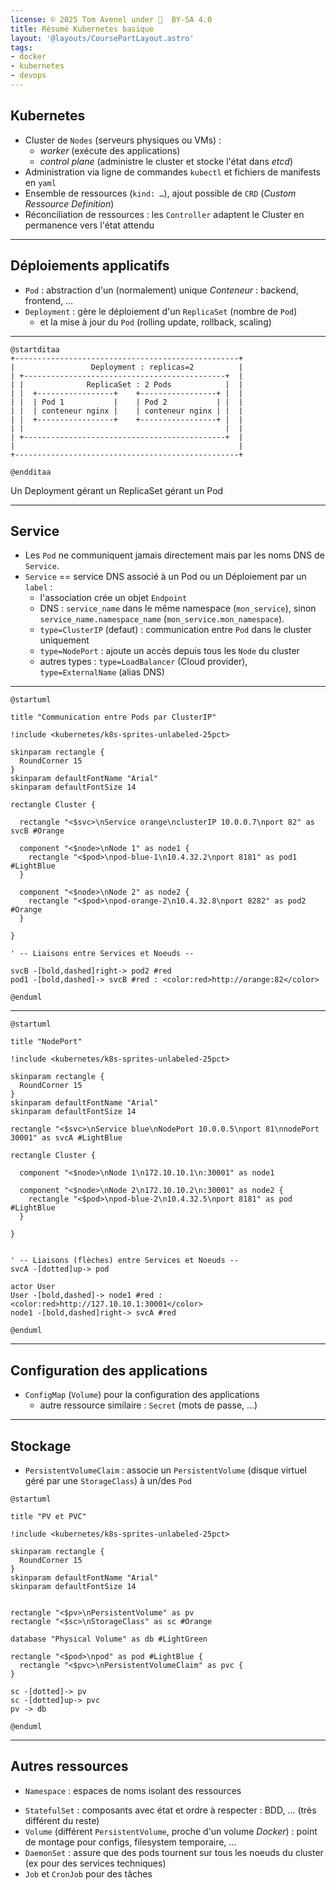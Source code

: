 ```yaml
---
license: © 2025 Tom Avenel under 󰵫  BY-SA 4.0
title: Résumé Kubernetes basique
layout: '@layouts/CoursePartLayout.astro'
tags:
- docker
- kubernetes
- devops
---
```


## Kubernetes

- Cluster de `Nodes` (serveurs physiques ou VMs) :
  - _worker_ (exécute des applications)
  - _control plane_ (administre le cluster et stocke l'état dans _etcd_)
- Administration via ligne de commandes `kubectl` et fichiers de manifests en `yaml`
- Ensemble de ressources (`kind: …`), ajout possible de `CRD` (_Custom Ressource Definition_)
- Réconciliation de ressources : les `Controller` adaptent le Cluster en permanence vers l'état attendu

---

## Déploiements applicatifs

- `Pod` : abstraction d'un (normalement) unique _Conteneur_ : backend, frontend, …
- `Deployment` : gère le déploiement d'un `ReplicaSet` (nombre de `Pod`)
  - et la mise à jour du `Pod` (rolling update, rollback, scaling)

---

```plantuml
@startditaa
+--------------------------------------------------+
|                 Deployment : replicas=2          |
| +---------------------------------------------+  |
| |              ReplicaSet : 2 Pods            |  |
| |  +-----------------+    +-----------------+ |  |
| |  | Pod 1           |    | Pod 2           | |  |
| |  | conteneur nginx |    | conteneur nginx | |  |
| |  +-----------------+    +-----------------+ |  |
| |                                             |  |
| +---------------------------------------------+  |
|                                                  |
+--------------------------------------------------+

@endditaa
```

<div class="caption">Un Deployment gérant un ReplicaSet gérant un Pod</div> 

---

## Service

- Les `Pod` ne communiquent jamais directement mais par les noms DNS de `Service`.
- `Service` == service DNS associé à un Pod ou un Déploiement par un `label` :
  - l'association crée un objet `Endpoint`
  - DNS : `service_name` dans le même namespace (`mon_service`), sinon `service_name.namespace_name` (`mon_service.mon_namespace`).
  - `type=ClusterIP` (defaut) : communication entre `Pod` dans le cluster uniquement
  - `type=NodePort` : ajoute un accès depuis tous les `Node` du cluster
  - autres types : `type=LoadBalancer` (Cloud provider), `type=ExternalName` (alias DNS)


---

```plantuml
@startuml

title "Communication entre Pods par ClusterIP"

!include <kubernetes/k8s-sprites-unlabeled-25pct>

skinparam rectangle {
  RoundCorner 15
}
skinparam defaultFontName "Arial"
skinparam defaultFontSize 14

rectangle Cluster {

  rectangle "<$svc>\nService orange\nclusterIP 10.0.0.7\nport 82" as svcB #Orange

  component "<$node>\nNode 1" as node1 {
    rectangle "<$pod>\npod-blue-1\n10.4.32.2\nport 8181" as pod1 #LightBlue
  }

  component "<$node>\nNode 2" as node2 {
    rectangle "<$pod>\npod-orange-2\n10.4.32.8\nport 8282" as pod2 #Orange
  }

}

' -- Liaisons entre Services et Noeuds --

svcB -[bold,dashed]right-> pod2 #red
pod1 -[bold,dashed]-> svcB #red : <color:red>http://orange:82</color>

@enduml
```

---

```plantuml
@startuml

title "NodePort"

!include <kubernetes/k8s-sprites-unlabeled-25pct>

skinparam rectangle {
  RoundCorner 15
}
skinparam defaultFontName "Arial"
skinparam defaultFontSize 14

rectangle "<$svc>\nService blue\nNodePort 10.0.0.5\nport 81\nnodePort 30001" as svcA #LightBlue

rectangle Cluster {

  component "<$node>\nNode 1\n172.10.10.1\n:30001" as node1
  
  component "<$node>\nNode 2\n172.10.10.2\n:30001" as node2 {
    rectangle "<$pod>\npod-blue-2\n10.4.32.5\nport 8181" as pod #LightBlue
  }

}


' -- Liaisons (flèches) entre Services et Noeuds --
svcA -[dotted]up-> pod

actor User
User -[bold,dashed]-> node1 #red : <color:red>http://127.10.10.1:30001</color>
node1 -[bold,dashed]right-> svcA #red

@enduml

```

---

## Configuration des applications

- `ConfigMap` (`Volume`) pour la configuration des applications
  - autre ressource similaire : `Secret` (mots de passe, …)

---

## Stockage

- `PersistentVolumeClaim` : associe un `PersistentVolume` (disque virtuel géré par une `StorageClass`) à un/des `Pod`

```plantuml
@startuml

title "PV et PVC"

!include <kubernetes/k8s-sprites-unlabeled-25pct>

skinparam rectangle {
  RoundCorner 15
}
skinparam defaultFontName "Arial"
skinparam defaultFontSize 14


rectangle "<$pv>\nPersistentVolume" as pv
rectangle "<$sc>\nStorageClass" as sc #Orange

database "Physical Volume" as db #LightGreen

rectangle "<$pod>\npod" as pod #LightBlue {
  rectangle "<$pvc>\nPersistentVolumeClaim" as pvc {
}

sc -[dotted]-> pv
sc -[dotted]up-> pvc
pv -> db

@enduml
```

---

## Autres ressources

* `Namespace` : espaces de noms isolant des ressources
- `StatefulSet` : composants avec état et ordre à respecter : BDD, … (très différent du reste)
- `Volume` (différent `PersistentVolume`, proche d'un volume _Docker_) : point de montage pour configs, filesystem temporaire, …
- `DaemonSet` : assure que des pods tournent sur tous les noeuds du cluster (ex pour des services techniques)
- `Job` et `CronJob` pour des tâches

